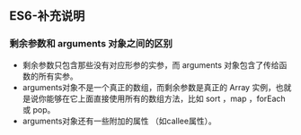 ## ES6-补充说明
### 剩余参数和 arguments 对象之间的区别
+ 剩余参数只包含那些没有对应形参的实参，而 arguments 对象包含了传给函数的所有实参。
+ arguments对象不是一个真正的数组，而剩余参数是真正的 Array 实例，也就是说你能够在它上面直接使用所有的数组方法，比如 sort ，map ，forEach 或 pop。
+ arguments对象还有一些附加的属性 （如callee属性）。
